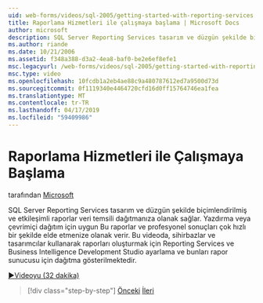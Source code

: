 ```yaml
---
uid: web-forms/videos/sql-2005/getting-started-with-reporting-services
title: Raporlama Hizmetleri ile çalışmaya başlama | Microsoft Docs
author: microsoft
description: SQL Server Reporting Services tasarım ve düzgün şekilde biçimlendirilmiş ve etkileşimli raporlar veri temsili dağıtmanıza olanak sağlar. Yazdırma için uygundur veya yalnız...
ms.author: riande
ms.date: 10/21/2006
ms.assetid: f348a388-d3a2-4ea8-baf0-be2e6ef8efe1
msc.legacyurl: /web-forms/videos/sql-2005/getting-started-with-reporting-services
msc.type: video
ms.openlocfilehash: 10fcdb1a2eb4ae88c9a480787612ed7a9500d73d
ms.sourcegitcommit: 0f1119340e4464720cfd16d0ff15764746ea1fea
ms.translationtype: MT
ms.contentlocale: tr-TR
ms.lasthandoff: 04/17/2019
ms.locfileid: "59409986"
---
```

# <a name="getting-started-with-reporting-services"></a>Raporlama Hizmetleri ile Çalışmaya Başlama

tarafından [Microsoft](https://github.com/microsoft)

SQL Server Reporting Services tasarım ve düzgün şekilde biçimlendirilmiş ve etkileşimli raporlar veri temsili dağıtmanıza olanak sağlar. Yazdırma veya çevrimiçi dağıtım için uygun Bu raporlar ve profesyonel sonuçları çok hızlı bir şekilde elde etmenize olanak verir. Bu videoda, sihirbazlar ve tasarımcılar kullanarak raporları oluşturmak için Reporting Services ve Business Intelligence Development Studio ayarlama ve bunları rapor sunucusu için dağıtma gösterilmektedir.

[&#9654;Videoyu (32 dakika)](https://channel9.msdn.com/Blogs/ASP-NET-Site-Videos/getting-started-with-reporting-services)

> [!div class="step-by-step"]
> [Önceki](using-sql-server-management-studio.md)
> [İleri](building-and-customizing-reports-in-business-intelligence-development-studio.md)
